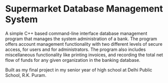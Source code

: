 # Supermarket Database Management System
A simple C++ based command-line interface database management program that manages the system administration of a bank. The program offers account management functionality with two different levels of secure access, for users and for administrators. The program also includes miscellaneous functionality like printing invoices, and recording the total net flow of funds for any given organization in the banking database.

Built as my final project in my senior year of high school at Delhi Public School, R.K. Puram.



